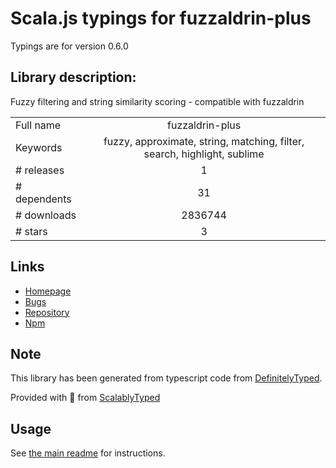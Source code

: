 
# Scala.js typings for fuzzaldrin-plus

Typings are for version 0.6.0

## Library description:
Fuzzy filtering and string similarity scoring - compatible with fuzzaldrin

|                    |                 |
| ------------------ | :-------------: |
| Full name          | fuzzaldrin-plus |
| Keywords           | fuzzy, approximate, string, matching, filter, search, highlight, sublime |
| # releases         | 1 |
| # dependents       | 31 |
| # downloads        | 2836744 |
| # stars            | 3 |

## Links
- [Homepage](https://github.com/jeancroy/fuzzaldrin-plus)
- [Bugs](https://github.com/jeancroy/fuzzaldrin-plus/issues)
- [Repository](https://github.com/jeancroy/fuzzaldrin-plus)
- [Npm](https://www.npmjs.com/package/fuzzaldrin-plus)
    


## Note
This library has been generated from typescript code from [DefinitelyTyped](https://definitelytyped.org).

Provided with :purple_heart: from [ScalablyTyped](https://github.com/oyvindberg/ScalablyTyped)

## Usage
See [the main readme](../../readme.md) for instructions.


